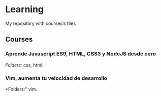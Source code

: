 # Learning
My repository with courses’s files

## Courses
###  Aprende Javascript ES9, HTML, CSS3 y NodeJS desde cero
*Folders:* css, html.

### Vim, aumenta tu velocidad de desarrollo
*Folders:" vim.
